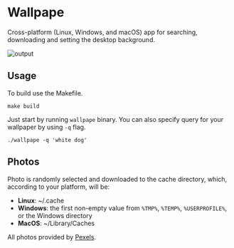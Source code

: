 # Wallpape
Cross-platform (Linux, Windows, and macOS) app for searching, downloading and setting the desktop background.

![output](https://user-images.githubusercontent.com/49096838/106103657-7bb84180-616b-11eb-89eb-a61e0d17265e.gif)

## Usage
To build use the Makefile.
```
make build
```

Just start by running `wallpape` binary.
You can also specify query for your wallpaper by using `-q` flag.
```
./wallpape -q 'white dog'
```

## Photos
Photo is randomly selected and downloaded to the cache directory, which, according to your platform, will be:
- **Linux**: ~/.cache
- **Windows**: the first non-empty value from `%TMP%`, `%TEMP%`, `%USERPROFILE%`, or the Windows directory
- **MacOS**: ~/Library/Caches

All photos provided by [Pexels](https://www.pexels.com).
